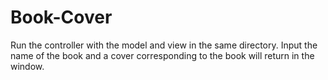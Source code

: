 # Book-Cover

Run the controller with the model and view in the same directory. Input the name of the book and a cover
corresponding to the book will return in the window.
